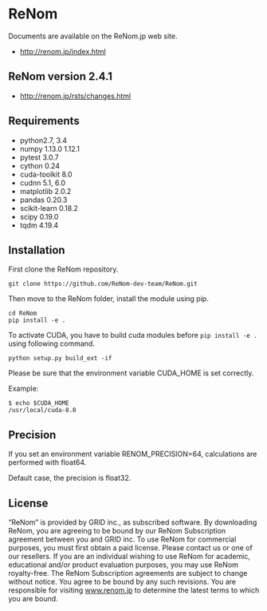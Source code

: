 # ReNom

Documents are available on the ReNom.jp web site.

- http://renom.jp/index.html

## ReNom version 2.4.1

- http://renom.jp/rsts/changes.html

## Requirements

- python2.7, 3.4
- numpy 1.13.0 1.12.1
- pytest 3.0.7
- cython 0.24
- cuda-toolkit 8.0
- cudnn 5.1, 6.0
- matplotlib 2.0.2
- pandas 0.20.3
- scikit-learn 0.18.2
- scipy 0.19.0
- tqdm 4.19.4

## Installation

First clone the ReNom repository.

	git clone https://github.com/ReNom-dev-team/ReNom.git

Then move to the ReNom folder, install the module using pip.

	cd ReNom
	pip install -e .

To activate CUDA, you have to build cuda modules before `pip install -e .` 
using following command.

    python setup.py build_ext -if

Please be sure that the environment variable CUDA_HOME is set correctly.

Example:

	$ echo $CUDA_HOME
	/usr/local/cuda-8.0
	

## Precision

If you set an environment variable RENOM_PRECISION=64, 
calculations are performed with float64.

Default case, the precision is float32.


## License

“ReNom” is provided by GRID inc., as subscribed software.  By downloading ReNom, you are agreeing to be bound by our ReNom Subscription agreement between you and GRID inc.
To use ReNom for commercial purposes, you must first obtain a paid license. Please contact us or one of our resellers.  If you are an individual wishing to use ReNom for academic, educational and/or product evaluation purposes, you may use ReNom royalty-free.
The ReNom Subscription agreements are subject to change without notice. You agree to be bound by any such revisions. You are responsible for visiting www.renom.jp to determine the latest terms to which you are bound.
